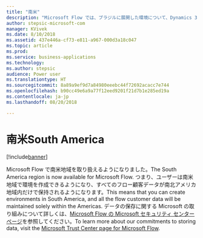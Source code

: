 ```yaml
---
title: "南米"
description: "Microsoft Flow では、ブラジルに展開した環境について、Dynamics 365 のすべての地域と完全に同等に機能が提供されるようになります。"
author: stepsic-microsoft-com
manager: KVivek
ms.date: 8/10/2018
ms.assetid: 437e446a-cf73-e811-a967-000d3a18c047
ms.topic: article
ms.prod: 
ms.service: business-applications
ms.technology: 
ms.author: stepsic
audience: Power user
ms.translationtype: HT
ms.sourcegitcommit: 8a89a9ef9d7a84980eeebc44f72692acacc7e744
ms.openlocfilehash: b90cc49e6a9a77f12eed9201f21d7b1e285ed19a
ms.contentlocale: ja-jp
ms.lasthandoff: 08/20/2018

---
```

# <a name="south-america"></a><span data-ttu-id="b5b06-103">南米</span><span class="sxs-lookup"><span data-stu-id="b5b06-103">South America</span></span>


[!include[banner](../../includes/banner.md)]

<span data-ttu-id="b5b06-104">Microsoft Flow で南米地域を取り扱えるようになりました。</span><span class="sxs-lookup"><span data-stu-id="b5b06-104">The South America region is now available for Microsoft Flow.</span></span> <span data-ttu-id="b5b06-105">つまり、ユーザーは南米地域で環境を作成できるようになり、すべてのフロー顧客データが南北アメリカ地域内だけで保持されるようになります。</span><span class="sxs-lookup"><span data-stu-id="b5b06-105">This means that you can create environments in South America, and all the flow customer data will be maintained solely within the Americas.</span></span> <span data-ttu-id="b5b06-106">データの保存に関する Microsoft の取り組みについて詳しくは、[Microsoft Flow の Microsoft セキュリティ センター ページ](https://www.microsoft.com/en-us/TrustCenter/CloudServices/business-application-platform/data-location)を参照してください。</span><span class="sxs-lookup"><span data-stu-id="b5b06-106">To learn more about our commitments to storing data, visit the [Microsoft Trust Center page for Microsoft Flow](https://www.microsoft.com/en-us/TrustCenter/CloudServices/business-application-platform/data-location).</span></span>



